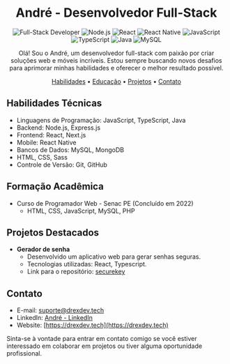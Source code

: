 <h1 align="center">André - Desenvolvedor Full-Stack</h1>

<p align="center">
  <img src="https://img.shields.io/badge/-Full--Stack%20Developer-333333?style=flat-square" alt="Full-Stack Developer">
  <img src="https://img.shields.io/badge/-Node.js-339933?style=flat-square&logo=node.js&logoColor=white" alt="Node.js">
  <img src="https://img.shields.io/badge/-React-61DAFB?style=flat-square&logo=react&logoColor=white" alt="React">
  <img src="https://img.shields.io/badge/-React%20Native-61DAFB?style=flat-square&logo=react&logoColor=white" alt="React Native">
  <img src="https://img.shields.io/badge/-JavaScript-F7DF1E?style=flat-square&logo=javascript&logoColor=white" alt="JavaScript">
  <img src="https://img.shields.io/badge/-TypeScript-3178C6?style=flat-square&logo=typescript&logoColor=white" alt="TypeScript">
  <img src="https://img.shields.io/badge/-Java-007396?style=flat-square&logo=java&logoColor=white" alt="Java">
  <img src="https://img.shields.io/badge/-MySQL-4479A1?style=flat-square&logo=mysql&logoColor=white" alt="MySQL">
</p>

<p align="center">Olá! Sou o André, um desenvolvedor full-stack com paixão por criar soluções web e móveis incríveis. Estou sempre buscando novos desafios para aprimorar minhas habilidades e oferecer o melhor resultado possível.</p>

<p align="center">
  <a href="#habilidades-técnicas">Habilidades</a> •
  <a href="#formação-acadêmica">Educação</a> •
  <a href="#projetos-destacados">Projetos</a> •
  <a href="#contato">Contato</a>
</p>

## Habilidades Técnicas

- Linguagens de Programação: JavaScript, TypeScript, Java
- Backend: Node.js, Express.js
- Frontend: React, Next.js
- Mobile: React Native
- Bancos de Dados: MySQL, MongoDB
- HTML, CSS, Sass
- Controle de Versão: Git, GitHub

## Formação Acadêmica

- Curso de Programador Web - Senac PE (Concluído em 2022)
  - HTML, CSS, JavaScript, MySQL, PHP

## Projetos Destacados

- **Gerador de senha**
  - Desenvolvido um aplicativo web para gerar senhas seguras.
  - Tecnologias utilizadas: React, Typescript.
  - Link para o repositório: [securekey](https://github.com/drexdev/securekey)

## Contato

- E-mail: suporte@drexdev.tech
- LinkedIn: [André - LinkedIn](https://www.linkedin.com/in/drexdev)
- Website: [https://drexdev.tech](https://drexdev.tech)

Sinta-se à vontade para entrar em contato comigo se você estiver interessado em colaborar em projetos ou tiver alguma oportunidade profissional.
